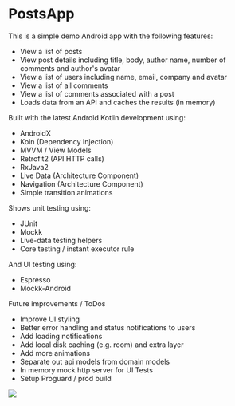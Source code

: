 # PostsApp

This is a simple demo Android app with the following features:

- View a list of posts 
- View post details including title, body, author name, number of comments and author's avatar
- View a list of users including name, email, company and avatar
- View a list of all comments
- View a list of comments associated with a post
- Loads data from an API and caches the results (in memory)

Built with the latest Android Kotlin development using:

- AndroidX
- Koin (Dependency Injection)
- MVVM / View Models
- Retrofit2 (API HTTP calls)
- RxJava2
- Live Data (Architecture Component)
- Navigation (Architecture Component)
- Simple transition animations

Shows unit testing using:

- JUnit
- Mockk
- Live-data testing helpers
- Core testing / instant executor rule

And UI testing using:

- Espresso
- Mockk-Android

Future improvements / ToDos

- Improve UI styling
- Better error handling and status notifications to users
- Add loading notifications
- Add local disk caching (e.g. room) and extra layer
- Add more animations
- Separate out api models from domain models
- In memory mock http server for UI Tests 
- Setup Proguard / prod build


![](postsAppDemo.gif)
